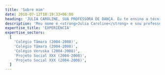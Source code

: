 ```yaml
---
title: 'Sobre mim'
date: 2018-07-12T18:19:33+06:00
heading: 'JULIA CAROLINE, SUA PROFESSORA DE DANÇA. Eu te ensino a técnica, você faz a arte.'
description: 'Meu nome é <strong>Julia Caroline</strong> e sou professora de <strong>ballet clássico</strong> formada há três anos pela <strong>Royal Academy of Dance no Studio Dança Tamara Lisa</strong>. <br> <br> Atuo na área há seis anos com experiência em ballet infantil e adulto e também com o ensino básico de jazz dance.'
expertise_title: 'EXPERIÊNCIA'
expertise_sectors:
  [
    'Colégio Tâmara (2004-2008)',
    'Colégio Tâmara (2004-2008)',
    'Colégio Veruska (2004-2008)',
    'Projeto Social XXX (2004-2008)',
    'Projeto Social XXX (2004-2008)',
  ]
---
```

